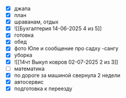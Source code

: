 - [x] джапа
- [x] план
- [x] шраванам, отдых
- [x] ![[Бухгалтерия 14-06-2025 4 из 5]]
- [x] готовка
- [x] обед
- [x] фото Юле и сообщение про садху -сангу
- [x] уборка
- [x] ![[14чт Выкуп ковров 02-07-2025 2 из 3]]
- [ ] математика 
- [x] по дороге за машиной свернула 2 недели
- [x] автосервис
- [x] подготовка к переезду